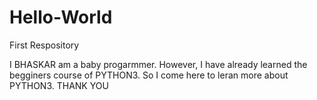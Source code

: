 # Hello-World
First Respository

I BHASKAR  am a baby progarmmer.
However, I have already learned the begginers course of PYTHON3.
So I come here to leran more about PYTHON3.
THANK YOU
